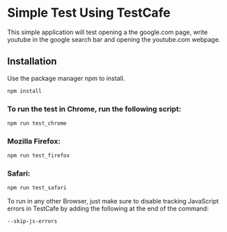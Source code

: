 # Simple Test Using TestCafe

This simple application will test opening a the google.com page, write youtube in the google search bar and opening the youtube.com webpage.

## Installation

Use the package manager npm to install.

```bash
npm install
```

### To run the test in Chrome, run the following script:

```bash
npm run test_chrome
```
### Mozilla Firefox:

```bash
npm run test_firefox
```

### Safari:

```bash
npm run test_safari
```

To run in any other Browser, just make sure to disable tracking JavaScript errors in TestCafe by adding the following at the end of the command:

```bash
--skip-js-errors
```
